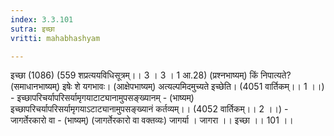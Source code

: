 ```yaml
---
index: 3.3.101
sutra: इच्छा
vritti: mahabhashyam

---
```

 इच्छा (1086) (559 शप्रत्ययविधिसूत्रम्।। 3 । 3 । 1 आ.28) (प्रश्नभाष्यम्) किं निपात्यते? (समाधानभाष्यम्) इषेः शे यगभावः। (आक्षेपभाष्यम्) अत्यल्पमिदमुच्यते इच्छेति। (4051 वार्तिकम्।। 1 ।।) - इच्छापरिचर्यापरिसर्यामृगयाटाट्यानामुपसङ्ख्यानम् - (भाष्यम्) इच्छापरिचर्यापरिसर्यामृगयाऽटाट्यानामुपसङ्ख्यानं कर्तव्यम्।। (4052 वार्तिकम्।। 2 ।।) - जागर्तेरकारो वा - (भाष्यम्) (जागर्तेरकारो वा वक्तव्यः) जागर्या । जागरा ।। इच्छा ।। 101 ।। 